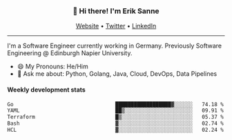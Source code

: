<h3 align="center">👋 Hi there! I'm Erik Sanne</h3>
<p align="center">
  <a href="https://eriksanne.com">Website</a> •
  <a href="https://twitter.com/ErikKonradSanne">Twitter</a> •
  <a href="https://www.linkedin.com/in/eriksanne/">LinkedIn</a>
</p>

---
I'm a Software Engineer currently working in Germany. Previously Software Engineering @ Edinburgh Napier University.

- 😄 My Pronouns: He/Him
- 💬 Ask me about: Python, Golang, Java, Cloud, DevOps, Data Pipelines

<h4>Weekly development stats</h4>
<!--START_SECTION:waka-->

```txt
Go                                 ██████████████████▓░░░░░░   74.18 %
YAML                               ██▒░░░░░░░░░░░░░░░░░░░░░░   09.91 %
Terraform                          █▒░░░░░░░░░░░░░░░░░░░░░░░   05.37 %
Bash                               ▓░░░░░░░░░░░░░░░░░░░░░░░░   02.74 %
HCL                                ▓░░░░░░░░░░░░░░░░░░░░░░░░   02.24 %
```

<!--END_SECTION:waka-->
